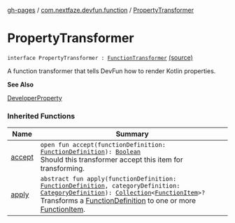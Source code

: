 [gh-pages](../index.md) / [com.nextfaze.devfun.function](index.md) / [PropertyTransformer](./-property-transformer.md)

# PropertyTransformer

`interface PropertyTransformer : `[`FunctionTransformer`](-function-transformer/index.md) [(source)](https://github.com/NextFaze/dev-fun/tree/master/devfun-annotations/src/main/java/com/nextfaze/devfun/function/DeveloperProperty.kt#L15)

A function transformer that tells DevFun how to render Kotlin properties.

**See Also**

[DeveloperProperty](-developer-property/index.md)

### Inherited Functions

| Name | Summary |
|---|---|
| [accept](-function-transformer/accept.md) | `open fun accept(functionDefinition: `[`FunctionDefinition`](-function-definition/index.md)`): `[`Boolean`](https://kotlinlang.org/api/latest/jvm/stdlib/kotlin/-boolean/index.html)<br>Should this transformer accept this item for transforming. |
| [apply](-function-transformer/apply.md) | `abstract fun apply(functionDefinition: `[`FunctionDefinition`](-function-definition/index.md)`, categoryDefinition: `[`CategoryDefinition`](../com.nextfaze.devfun.category/-category-definition/index.md)`): `[`Collection`](https://kotlinlang.org/api/latest/jvm/stdlib/kotlin.collections/-collection/index.html)`<`[`FunctionItem`](-function-item/index.md)`>?`<br>Transforms a [FunctionDefinition](-function-definition/index.md) to one or more [FunctionItem](-function-item/index.md). |
